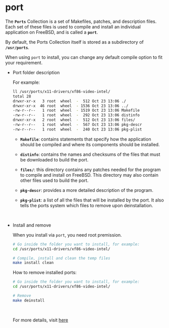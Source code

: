 # port

The **`Ports`** Collection is a set of Makefiles, patches, and description files. 
Each set of these files is used to compile and install an individual application
on FreeBSD, and is called a **`port`**.

By default, the Ports Collection itself is stored as a subdirectory of **`/usr/ports`**.

When using `port` to install, you can change any default compile option to fit your
requirement.

- Port folder description
    
    For example:

    ```bash
    ll /usr/ports/x11-drivers/xf86-video-intel/
    total 28
    drwxr-xr-x   3 root  wheel  -  512 Oct 23 13:06 ./
    drwxr-xr-x  46 root  wheel  - 1536 Oct 23 13:06 ../
    -rw-r--r--   1 root  wheel  - 1519 Oct 23 13:06 Makefile
    -rw-r--r--   1 root  wheel  -  292 Oct 23 13:06 distinfo
    drwxr-xr-x   2 root  wheel  -  512 Oct 23 13:06 files/
    -rw-r--r--   1 root  wheel  -  567 Oct 23 13:06 pkg-descr
    -rw-r--r--   1 root  wheel  -  240 Oct 23 13:06 pkg-plist
    ```

    - **`Makefile`**: contains statements that specify how the application should be compiled
    and where its components should be installed.

    - **`distinfo`**: contains the names and checksums of the files that must be downloaded
    to build the port.

    - **`files/`**: this directory contains any patches needed for the program to compile and
    install on FreeBSD. This directory may also contain other files used to build the port.

    - **`pkg-descr`**: provides a more detailed description of the program.

    - **`pkg-plist`**: a list of all the files that will be installed by the port. It also tells
    the ports system which files to remove upon deinstallation.

</br>

- Install and remove

    When you install via `port`, you need root premission.

    ```bash
    # Go inside the folder you want to install, for example:
    cd /usr/ports/x11-drivers/xf86-video-intel/
    
    # Compile, install and clean the temp files
    make install clean
    ```

    How to remove installed ports:

    ```bash
    # Go inside the folder you want to install, for example:
    cd /usr/ports/x11-drivers/xf86-video-intel/

    # Remove
    make deinstall
    ```

    </br>

    For more details, visit [here](https://www.freebsd.org/doc/en_US.ISO8859-1/books/handbook/ports-using.html)


